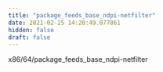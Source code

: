 ```yaml
---
title: "package_feeds_base_ndpi-netfilter"
date: 2021-02-25 14:20:49.077861
hidden: false
draft: false
---
```


x86/64/package_feeds_base_ndpi-netfilter

